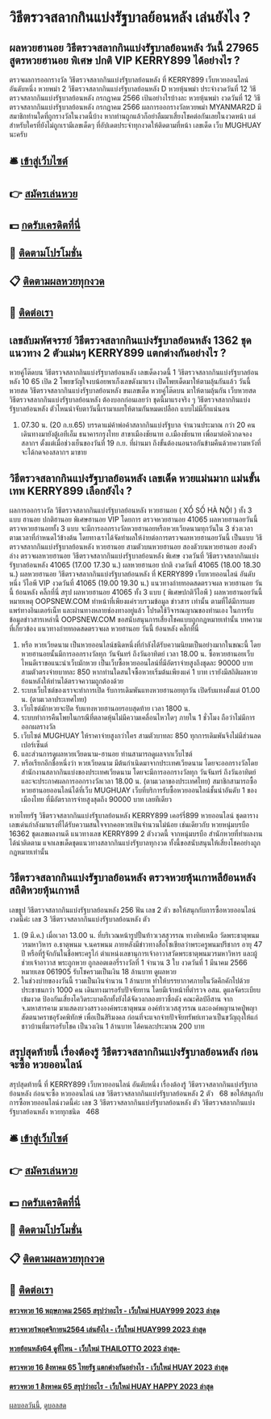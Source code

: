 # วิธีตรวจสลากกินแบ่งรัฐบาลย้อนหลัง เล่นยังไง ?
## ผลหวยฮานอย วิธีตรวจสลากกินแบ่งรัฐบาลย้อนหลัง วันนี้ 27965 สูตรหวยฮานอย พิเศษ ปกติ VIP KERRY899 ได้อย่างไร ?
ตรวจผลการออกรางวัล วิธีตรวจสลากกินแบ่งรัฐบาลย้อนหลัง ที่ KERRY899 เว็บหวยออนไลน์ อันดับหนึ่ง หวยพม่า 2 วิธีตรวจสลากกินแบ่งรัฐบาลย้อนหลัง D หวยหุ้นพม่า ประจำงวดวันที่ 12 วิธีตรวจสลากกินแบ่งรัฐบาลย้อนหลัง กรกฏาคม 2566
เป้นอย่างไรบ้างละ หวยหุ้นพม่า งวดวันที่ 12 วิธีตรวจสลากกินแบ่งรัฐบาลย้อนหลัง กรกฏาคม 2566 ผลการออกรางวัลหวยพม่า MYANMAR2D มีสมาชิกท่านใดที่ถูกรางวัลในงวดนี้บ้าง หากท่านถูกแล้วก็อย่าลืมมาเสี่ยงโชคต่อกันเลยในงวดหน้า แต่สำหรับใครที่ยังไม่ถูกเรามีเลขเด็ดๆ ที่อัปเดตประจำทุกงวดให้ติดตามที่หน้า เลขเด็ด เว็บ MUGHUAY นะครับ

## 🛎 [เข้าสู่เว็บไซต์](https://bit.ly/3BG5bNw)
## 👉 [สมัครเล่นหวย](https://bit.ly/3BG5bNw)
## 💵 [กดรับเครดิตที่นี่](https://bit.ly/3C3mvgS)
## 👑 [ติดตามโปรโมชั่น](https://bit.ly/3C3mvgS)
## 📋 [ติดตามผลหวยทุกงวด](https://bit.ly/3C3mvgS)
## 📱 [ติดต่อเรา](https://bit.ly/3C3mvgS)

## เลขลับมหัศจรรย์ วิธีตรวจสลากกินแบ่งรัฐบาลย้อนหลัง 1362 ชุดแนวทาง 2 ตัวแม่นๆ KERRY899 แตกต่างกันอย่างไร ?
หวยคู่โต๊ดบน วิธีตรวจสลากกินแบ่งรัฐบาลย้อนหลัง เลขเด็ดงวดนี้ 1 วิธีตรวจสลากกินแบ่งรัฐบาลย้อนหลัง 10 65 เปิด 2 โพยขวัญใจงบน้อยพาเก็งเลขดังมาแรง เปิดโพยเด็ดมาให้ตามลุ้นกันแล้ว วันนี้ หวยสด วิธีตรวจสลากกินแบ่งรัฐบาลย้อนหลัง ขนเลขเด็ด หวยคู่โต๊ดบน มาให้ตามลุ้นกัน เว็บหวยสด วิธีตรวจสลากกินแบ่งรัฐบาลย้อนหลัง ต้องบอกก่อนเลยว่า ชุดนี้มาแรงจริง ๆ วิธีตรวจสลากกินแบ่งรัฐบาลย้อนหลัง ตัวไหนน่าจับตาวันนี้เรามาเผยให้ตามกันหมดเปลือก แบบไม่มีกั๊กแน่นอน
1. 07.30 น. (20 ก.ย.​65) บรรดาแม่ค้าพ่อค้าสลากกินแบ่งรัฐบาล จำนวนประมาณ กว่า 20 คน เดินทางมายังตู้เอทีเอ็ม ธนาคารกรุงไทย สาขาเมืองชัยนาท อ.เมืองชัยนาท เพื่อมาต่อคิวกดจองสลากฯ ตั้งแต่เมื่อช่วงเย็นของวันที่ 19 ก.ย. ที่ผ่านมา ถึงขั้นต้องนอนรอกันข้ามคืนด้วยความหวังที่จะได้กดจองสลากฯ มาขาย

## วิธีตรวจสลากกินแบ่งรัฐบาลย้อนหลัง เลขเด็ด หวยแม่นมาก แม่นขั้นเทพ KERRY899 เลือกยังไง ?
ผลการออกรางวัล วิธีตรวจสลากกินแบ่งรัฐบาลย้อนหลัง หวยฮานอย ( XỔ SỐ HÀ NỘI ) ทั้ง 3 แบบ ฮานอย ปกติฮานอย พิเศษฮานอย VIP
โดยการ ตรวจหวยฮานอย 41065 ผลหวยฮานอยวันนี้ ตรวจหวยฮานอยทั้ง 3 แบบ จะมีการออกรางวัลหวยฮานอยหรือหวยเวียดนามทุกวันใน 3 ช่วงเวลา ตามเวลาที่กำหนดไว้ข้างต้น โดยทางเราได้จัดทำผลให้ง่ายต่อการตรวจผลหวยฮานอยวันนี้ เป็นแบบ วิธีตรวจสลากกินแบ่งรัฐบาลย้อนหลัง หวยฮานอย สามตัวบนหวยฮานอย สองตัวบนหวยฮานอย สองตัวล่าง
ตรวจผลหวยฮานอย วิธีตรวจสลากกินแบ่งรัฐบาลย้อนหลัง พิเศษ งวดวันที่ วิธีตรวจสลากกินแบ่งรัฐบาลย้อนหลัง 41065 (17.00 17.30 น.)
ผลหวยฮานอย ปกติ งวดวันที่ 41065 (18.00 18.30 น.)
ผลหวยฮานอย วิธีตรวจสลากกินแบ่งรัฐบาลย้อนหลัง ที่ KERRY899 เว็บหวยออนไลน์ อันดับหนึ่ง วีไอพี VIP งวดวันที่ 41065 (19.00 19.30 น.)
 แนวทางถ่ายทอดสดตรวจผล หวยฮานอย วันนี้ ย้อนหลัง คลิ๊กที่นี่ 
สรุป ผลหวยฮานอย 41065 ทั้ง 3 แบบ ( พิเศษปกติวีไอพี ) ผลหวยฮานอยวันนี้
หมายเหตุ OOPSNEW.COM ทำหน้าที่เพียงแค่รวบรวมข้อมูล ข่าวสาร เท่านั้น ตามที่ได้มีการเผยแพร่ทางอินเตอร์เน็ท และผ่านทางหลายช่องทางอยู่แล้ว โปรดใช้วิจารณญาณของท่านเอง ในการรับข้อมูลข่าวสารเหล่านี้ OOPSNEW.COM ขอสนับสนุนการเสี่ยงโชคแบบถูกกฎหมายเท่านั้น
บทความที่เกี่ยวข้อง
แนวทางถ่ายทอดสดตรวจผล หวยฮานอย วันนี้ ย้อนหลัง คลิ๊กที่นี่
1. หรือ หวยเวียดนาม เป็นหวยออนไลน์ชนิดหนึ่งที่กำลังได้รับความนิยมเป็นอย่างมากในขณะนี้ โดยหวยฮานอยนั้นมีการออกรางวัลทุก วันจันทร์ ถึงวันอาทิตย์ เวลา 18.00 น. ซื้อหวยฮานอยเว็บไหนดีเราขอแนะนำเว็บมักหวย เป็นเว็บซื้อหวยออนไลน์ที่มีอัตราจ่ายสูงถึงชุดละ 90000 บาท สามตัวตรงจ่ายบาทละ 850 หากท่านใดสนใจซื้อหวยเริ่มต้นเพียงแค่ 1 บาท เรายังมีสถิติผลหวยย้อนหลังให้ท่านได้ตรวจความถูกต้องด้วย
2. ระบบเว็บไซต์ของเราจะทำการเปิด รับการเดิมพันแทงหวยฮานอยทุกวัน เปิดรับแทงตั้งแต่ 01.00 น. (ตามเวลาประเทศไทย)
3. เว็บไซต์มักหวยจะปิด รับแทงหวยฮานอยรอบสุดท้าย เวลา 1800 น.
4. ระบบทำการคืนโพยในกรณีที่ตลาดหุ้นไม่มีความเคลื่อนไหวใดๆ ภายใน 1 ชั่วโมง ถือว่าไม่มีการออกผลรางวัล
5. เว็บไซต์ MUGHUAY ให้ราคาจ่ายสูงกว่าใคร สามตัวบาทละ 850 ทุกการเดิมพันจึงไม่มีส่วนลดเปอร์เซ็นต์
6. และส่วนการดูผลหวยเวียดนาม-ฮานอย ท่านสามารถดูผลจากเว็บไซต์
7. หรือเรียกอีกชื่อหนึ่งว่า หวยเวียดนาม มีต้นกำเนิดมาจากประเทศเวียดนาม โดยจะออกรางวัลโดยสำนักงานสลากกินแบ่งของประเทศเวียดนาม โดยจะมีการออกรางวัลทุก วันจันทร์ ถึงวันอาทิตย์ และจะประกาศผลการออกรางวัลเวลา 18.00 น. (ตามเวลาของประเทศไทย) สมาชิกสามารถซื้อหวยฮานอยออนไลน์ได้ที่เว็บ MUGHUAY เว็บที่บริการรับซื้อหวยออนไลน์ชั้นนำอันดับ 1 ของเมืองไทย ที่มีอัตราการจ่ายสูงสุดถึง 90000 บาท เลยทีเดียว

หวยไทยรัฐ วิธีตรวจสลากกินแบ่งรัฐบาลย้อนหลัง KERRY899 เคอร์รี่899 หวยออนไลน์ ชุดตารางเลขเด่นกำลังมาแรงที่ได้รับความสนใจจากคอหวยเป้นจำนวนไม่น้อย เช่นเดียวกับ หวยหนุ่มบรบือ 16362 ชุดเลขผลงานดี แนวทางเลข KERRY899 2 ตัวงวดนี้ จากหนุ่มบรบือ สำนักหวยที่ทำผลงานได้น่าติดตาม แจกเลขเด็ดชุดแนวทางสลากกินแบ่งรัฐบาลทุกงวด ทั้งนี้ขอสนับสนุนให้เสี่ยงโชคอย่างถูกกฎหมายเท่านั้น

## วิธีตรวจสลากกินแบ่งรัฐบาลย้อนหลัง ตรวจหวยหุ้นเกาหลีย้อนหลัง สถิติหวยหุ้นเกาหลี
เลขธูป วิธีตรวจสลากกินแบ่งรัฐบาลย้อนหลัง 256
ฟัน
เลข 2 ตัว
ขอให้สนุกกับการซื้อหวยออนไลน์งวดนี้ค่ะ
เลข 3 วิธีตรวจสลากกินแบ่งรัฐบาลย้อนหลัง ตัว
1. (9 มี.ค.) เมื่อเวลา 13.00 น. ที่บริเวณหน้ารูปปั้นท้าวเวสสุวรรณ ทางทิศเหนือ วัดพระธาตุพนมวรมหาวิหาร อ.ธาตุพนม จ.นครพนม ภายหลังมีข่าวทางสื่อโซเชียลว่าพระครูพนมปรีชากร อายุ 47 ปี หรือที่รู้จักกันในชื่อพระครูไก่ ตำแหน่งเลขานุการเจ้าอาวาสวัดพระธาตุพนมวรมหาวิหาร และผู้ช่วยเจ้าอาวาส พระถูกหวย ถูกลอตเตอรี่รางวัลที่ 1 จำนวน 3 ใบ งวดวันที่ 1 มีนาคม 2566 หมายเลข 061905 รับโชครวมเป็นเงิน 18 ล้านบาท ดูผลหวย
2. ในช่วงบ่ายของงวันนี้ รวมเป็นเงินจำนวน 1 ล้านบาท ทำให้บรรยากาศภายในวัดคึกคักไปด้วยประชาชนกว่า 1000 คน เดินทางมารอรับปัจจัยทาน โดยมีเจ้าหน้าที่ตำรวจ อสม. ดูแลจัดระเบียบเข้มงวด ป้องกันเสี่ยงโควิดระบาดอีกทั้งยังได้จัดวงกลองยาวชื่อดัง คณะศิลป์อีสาน จาก จ.มหาสารคาม มาแสดงบวงสรวงองค์พระธาตุพนม องค์ท้าวเวสสุวรรณ และองค์พญานาคปู่พญาสัตตนาคราชอุรังคพิทักษ์ เพื่อเป็นสิริมงคล ก่อนที่จะแจกจ่ายปัจจัยทรัพย์เทวดาเป็นขวัญถุงให้แก่ชาวบ้านที่มารอรับโชค เป็นวงเงิน 1 ล้านบาท ได้คนละประมาณ 200 บาท

## สรุปสุดท้ายนี้ เรื่องต้องรู้ วิธีตรวจสลากกินแบ่งรัฐบาลย้อนหลัง ก่อนจะซื้อ หวยออนไลน์
สรุปสุดท้ายนี้ ที่ KERRY899 เว็บหวยออนไลน์ อันดับหนึ่ง เรื่องต้องรู้ วิธีตรวจสลากกินแบ่งรัฐบาลย้อนหลัง ก่อนจะซื้อ หวยออนไลน์ เลข วิธีตรวจสลากกินแบ่งรัฐบาลย้อนหลัง 2 ตัว   68
ขอให้สนุกกับการซื้อหวยออนไลน์งวดนี้ค่ะ
เลข 3 วิธีตรวจสลากกินแบ่งรัฐบาลย้อนหลัง ตัว วิธีตรวจสลากกินแบ่งรัฐบาลย้อนหลัง หวยทุกชนิด   468

## 🛎 [เข้าสู่เว็บไซต์](https://bit.ly/3BG5bNw)
## 👉 [สมัครเล่นหวย](https://bit.ly/3BG5bNw)
## 💵 [กดรับเครดิตที่นี่](https://bit.ly/3C3mvgS)
## 👑 [ติดตามโปรโมชั่น](https://bit.ly/3C3mvgS)
## 📋 [ติดตามผลหวยทุกงวด](https://bit.ly/3C3mvgS)
## 📱 [ติดต่อเรา](https://bit.ly/3C3mvgS)

#### [ตรวจหวย 16 พฤษภาคม 2565 สรุปว่าอะไร - เว็บใหม่ HUAY999 2023 ล่าสุด](https://atom.io/themes/ตรวจหวย%2016%20พฤษภาคม%202565%20สรุปว่าอะไร%20-%20เว็บใหม่%20huay999%202023%20ล่าสุด)
#### [ตรวจหวย1พฤศจิกายน2564 เล่นยังไง - เว็บใหม่ HUAY999 2023 ล่าสุด](https://atom.io/themes/ตรวจหวย1พฤศจิกายน2564%20เล่นยังไง%20-%20เว็บใหม่%20huay999%202023%20ล่าสุด)
#### [หวยย้อนหลัง64 ดูที่ไหน - เว็บใหม่ THAILOTTO 2023 ล่าสุด-](https://atom.io/themes/หวยย้อนหลัง64%20ดูที่ไหน%20-%20เว็บใหม่%20thailotto%202023%20ล่าสุด-)
#### [ตรวจหวย 16 สิงหาคม 65 ไทยรัฐ แตกต่างกันอย่างไร - เว็บใหม่ HUAY 2023 ล่าสุด](https://atom.io/themes/ตรวจหวย%2016%20สิงหาคม%2065%20ไทยรัฐ%20แตกต่างกันอย่างไร%20-%20เว็บใหม่%20huay%202023%20ล่าสุด)
#### [ตรวจหวย 1 สิงหาคม 65 สรุปว่าอะไร - เว็บใหม่ HUAY HAPPY 2023 ล่าสุด](https://atom.io/themes/ตรวจหวย%201%20สิงหาคม%2065%20สรุปว่าอะไร%20-%20เว็บใหม่%20huay%20happy%202023%20ล่าสุด)

[ผลบอลวันนี้](https://siamsport.tv "ผลบอลวันนี้"), [ดูบอลสด](https://siamsport.tv/ดูบอลสด "ดูบอลสด")
